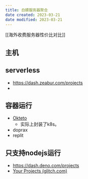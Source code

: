 ```yaml
---
title: 白嫖服务器聚合
date created: 2023-03-21
date modified: 2023-03-21
---
```


[[海外收费服务器性价比对比]]

## 主机

## serverless

- https://dash.zeabur.com/projects
- 

## 容器运行
- [Okteto](https://cloud.okteto.com/#/spaces/1-oldwinter?resourceId=4b97364c-13f5-4bc9-957a-2b541f3f17b6)
	- 实际上封装了k8s。
- doprax
- replit


## 只支持nodejs运行

- https://dash.deno.com/projects
- [Your Projects (glitch.com)](https://glitch.com/)